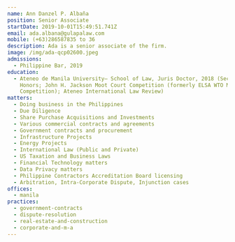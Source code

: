 ```yaml
---
name: Ann Danzel P. Albaña
position: Senior Associate
startDate: 2019-10-01T15:49:51.741Z
email: ada.albana@gulapalaw.com
mobile: (+63)286587835 to 36
description: Ada is a senior associate of the firm.
image: /img/ada-qcp02600.jpeg
admissions:
  - Philippine Bar, 2019
education:
  - Ateneo de Manila University– School of Law, Juris Doctor, 2018 (Second
    Honors; John H. Jackson Moot Court Competition (formerly ELSA WTO Moot Court
    Competition); Ateneo International Law Review)
matters:
  - Doing business in the Philippines
  - Due Diligence
  - Share Purchase Acquisitions and Investments
  - Various commercial contracts and agreements
  - Government contracts and procurement
  - Infrastructure Projects
  - Energy Projects
  - International Law (Public and Private)
  - US Taxation and Business Laws
  - Financial Technology matters
  - Data Privacy matters
  - Philippine Contractors Accreditation Board licensing
  - Arbitration, Intra-Corporate Dispute, Injunction cases
offices:
  - manila
practices:
  - government-contracts
  - dispute-resolution
  - real-estate-and-construction
  - corporate-and-m-a
---
```

